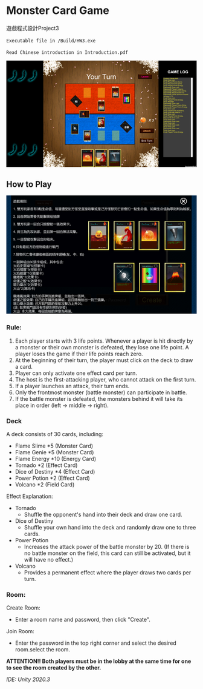 # Monster Card Game
遊戲程式設計Project3

`Executable file in /Build/HW3.exe`

`Read Chinese introduction in Introduction.pdf`

![image](https://github.com/Yashashin/Unity-Monster-Card-Game/blob/main/monster_card_preview.png)
## How to Play
![image](https://github.com/Yashashin/Unity-Monster-Card-Game/blob/main/monster_card_rule.png
)
### Rule:

1. Each player starts with 3 life points. Whenever a player is hit directly by a monster or their own monster is defeated, they lose one life point. A player loses the game if their life points reach zero.
2.  At the beginning of their turn, the player must click on the deck to draw a card.
3.  Player can only activate one effect card per turn.
4.  The host is the first-attacking player, who cannot attack on the first turn.
5.  If a player launches an attack, their turn ends.
6.  Only the frontmost monster (battle monster) can participate in battle.
7.  If the battle monster is defeated, the monsters behind it will take its place in order (left -> middle -> right).

### Deck
A deck consists of 30 cards, including:
- Flame Slime *5 (Monster Card)
- Flame Genie *5 (Monster Card)
- Flame Energy *10 (Energy Card)
- Tornado *2 (Effect Card)
- Dice of Destiny *4 (Effect Card)
- Power Potion *2 (Effect Card)
- Volcano *2 (Field Card)

Effect Explanation:
- Tornado
  - Shuffle the opponent's hand into their deck and draw one card.
- Dice of Destiny
  - Shuffle your own hand into the deck and randomly draw one to three cards.
- Power Potion
  - Increases the attack power of the battle monster by 20. (If there is no battle monster on the field, this card can still be activated, but it will have no effect.)
- Volcano
  - Provides a permanent effect where the player draws two cards per turn.

### Room:
Create Room:
- Enter a room name and password, then click "Create".
  
Join Room:
- Enter the password in the top right corner and select the desired room.select the room.
  
**ATTENTION!! Both players must be in the lobby at the same time for one to see the room created by the other.**

*IDE: Unity 2020.3*
